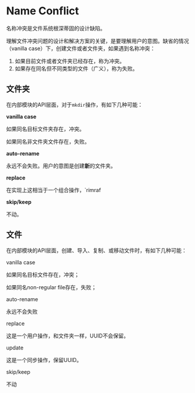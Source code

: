 # Name Conflict

名称冲突是文件系统根深蒂固的设计缺陷。



理解文件冲突问题的设计和解决方案的关键，是要理解用户的意图。缺省的情况（vanilla case）下，创建文件或者文件夹，如果遇到名称冲突：

1. 如果目前文件或者文件夹已经存在，称为冲突。
2. 如果存在同名但不同类型的文件（广义），称为失败。





## 文件夹

在内部模块的API层面，对于`mkdir`操作，有如下几种可能：



**vanilla case**

如果同名目标文件夹存在，冲突。

如果同名非文件夹文件存在，失败。



**auto-rename**

永远不会失败。用户的意图是创建**新**的文件夹。



**replace**

在实现上这相当于一个组合操作，`rimraf



**skip/keep**

不动。



## 文件

在内部模块的API层面，创建、导入、复制、或移动文件时，有如下几种可能：



vanilla case

如果同名目标文件存在，冲突；

如果同名non-regular file存在，失败；



auto-rename

永远不会失败



replace

这是一个用户操作，和文件夹一样，UUID不会保留。



update

这是一个同步操作，保留UUID。



skip/keep

不动













